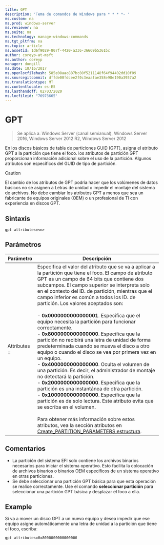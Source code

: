 ```yaml
---
title: GPT
description: 'Tema de comandos de Windows para * * * *- '
ms.custom: na
ms.prod: windows-server
ms.reviewer: na
ms.suite: na
ms.technology: manage-windows-commands
ms.tgt_pltfrm: na
ms.topic: article
ms.assetid: 1d6f9029-807f-4420-a336-36669b5361bc
author: coreyp-at-msft
ms.author: coreyp
manager: dongill
ms.date: 10/16/2017
ms.openlocfilehash: 585e08aac887bc80f5211148f64f94402dd10f09
ms.sourcegitcommit: dffde00fdcee2f0c3eaafae358e98e190a3957a2
ms.translationtype: MT
ms.contentlocale: es-ES
ms.lasthandoff: 02/03/2020
ms.locfileid: "76973665"
---
```

# <a name="gpt"></a>GPT

>Se aplica a: Windows Server (canal semianual), Windows Server 2016, Windows Server 2012 R2, Windows Server 2012

En los discos básicos de tabla de particiones GUID (GPT), asigna el atributo GPT a la partición que tiene el foco.  los atributos de partición GPT proporcionan información adicional sobre el uso de la partición. Algunos atributos son específicos del GUID de tipo de partición.

> [!CAUTION]
> El cambio de los atributos de GPT podría hacer que los volúmenes de datos básicos no se asignen a Letras de unidad o impedir el montaje del sistema de archivos. No debe cambiar los atributos GPT a menos que sea un fabricante de equipos originales (OEM) o un profesional de TI con experiencia en discos GPT.

## <a name="syntax"></a>Sintaxis

```
gpt attributes=<n>
```

## <a name="parameters"></a>Parámetros

|   Parámetro    |                                                                                                                                                                                                                                                                                                                                                                                                                                                                                                                                                                                                                               Descripción                                                                                                                                                                                                                                                                                                                                                                                                                                                                                                                                                                                                                                |
|----------------|--------------------------------------------------------------------------------------------------------------------------------------------------------------------------------------------------------------------------------------------------------------------------------------------------------------------------------------------------------------------------------------------------------------------------------------------------------------------------------------------------------------------------------------------------------------------------------------------------------------------------------------------------------------------------------------------------------------------------------------------------------------------------------------------------------------------------------------------------------------------------------------------------------------------------------------------------------------------------------------------------------------------------------------------------------------------------------------------------------------------------------------------------------------------------------------------------------------------------------------------------------------------------|
| Attributes =<n> | Especifica el valor del atributo que se va a aplicar a la partición que tiene el foco. El campo de atributo GPT es un campo de 64 bits que contiene dos subcampos. El campo superior se interpreta solo en el contexto del ID. de partición, mientras que el campo inferior es común a todos los ID. de partición. Los valores aceptados son:<br /><br />-   **0x0000000000000001**. Especifica que el equipo necesita la partición para funcionar correctamente.<br />-   **0x8000000000000000**. Especifica que la partición no recibirá una letra de unidad de forma predeterminada cuando se mueva el disco a otro equipo o cuando el disco se vea por primera vez en un equipo.<br />-   **0x4000000000000000**. Oculta el volumen de una partición. Es decir, el administrador de montaje no detectará la partición.<br />-   **0x2000000000000000**. Especifica que la partición es una instantánea de otra partición.<br />-   **0x1000000000000000**. Especifica que la partición es de solo lectura. Este atributo evita que se escriba en el volumen.<br /><br />Para obtener más información sobre estos atributos, vea la sección atributos en [Create_PARTITION_PARAMETERS estructura](https://go.microsoft.com/fwlink/?LinkId=203812). |

## <a name="remarks"></a>Comentarios

- La partición del sistema EFI solo contiene los archivos binarios necesarios para iniciar el sistema operativo. Esto facilita la colocación de archivos binarios o binarios OEM específicos de un sistema operativo en otras particiones.
- Se debe seleccionar una partición GPT básica para que esta operación se realice correctamente. Use el comando **seleccionar partición** para seleccionar una partición GPT básica y desplazar el foco a ella.

## <a name="BKMK_examples"></a>Example

  Si va a mover un disco GPT a un nuevo equipo y desea impedir que ese equipo asigne automáticamente una letra de unidad a la partición que tiene el foco, escriba:
  ```
  gpt attributes=0x8000000000000000
  ```
